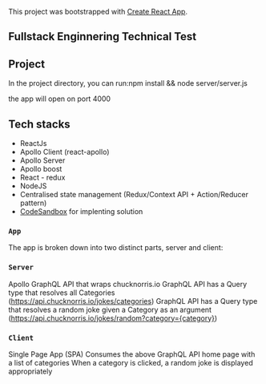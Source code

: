 This project was bootstrapped with [Create React App](https://github.com/facebook/create-react-app).
## Fullstack Enginnering Technical Test

## Project

In the project directory, you can run:npm install && node server/server.js 

the app will open on port 4000 

## Tech stacks

- ReactJs 
- Apollo Client (react-apollo)
- Apollo Server
- Apollo boost
- React - redux
- NodeJS 
- Centralised state management (Redux/Context API + Action/Reducer pattern)
- [CodeSandbox](https://codesandbox.io/s/dreamy-water-nynvj) for implenting solution


### `App`

The app is broken down into two 
distinct parts, server and client:

### `Server`
Apollo GraphQL API that wraps chucknorris.io 
GraphQL API has a Query type that resolves all Categories (https://api.chucknorris.io/jokes/categories)
GraphQL API has a Query type that resolves a random joke given a Category as an argument (https://api.chucknorris.io/jokes/random?category={category})

### `Client`
Single Page App (SPA)
Consumes the above GraphQL API 
home page with a list of categories
When a category is clicked,  a random joke is displayed appropriately 


